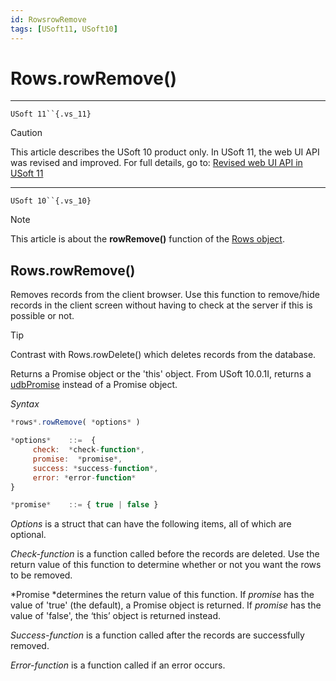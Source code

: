 ```yaml
---
id: RowsrowRemove
tags: [USoft11, USoft10]
---
```

# Rows.rowRemove()



----

`USoft 11``{.vs_11}`

> [!CAUTION]
> This article describes the USoft 10 product only.
> In USoft 11, the web UI API was revised and improved. For full details, go to:
> [Revised web UI API in USoft 11](/docs/Web_and_app_UIs/UDB_udb/Revised_web_UI_API_in_USoft_11.md)

----

`USoft 10``{.vs_10}`

> [!NOTE]
> This article is about the **rowRemove()** function of the [Rows object](/docs/Web_and_app_UIs/UDB_Rows).

## **Rows.rowRemove()**

Removes records from the client browser. Use this function to remove/hide records in the client screen without having to check at the server if this is possible or not.

> [!TIP]
> Contrast with Rows.rowDelete() which deletes records from the database.

Returns a Promise object or the 'this' object. From USoft 10.0.1I, returns a [udbPromise](/docs/Web_and_app_UIs/JavaScript/Promises_for_asynchronous_Javascript.md) instead of a Promise object.

*Syntax*

```js
*rows*.rowRemove( *options* )

*options*    ::=  {
     check:  *check-function*,
     promise:  *promise*,
     success: *success-function*,
     error: *error-function*
}

*promise*    ::= { true | false }
```

*Options* is a struct that can have the following items, all of which are optional.

*Check-function* is a function called before the records are deleted. Use the return value of this function to determine whether or not you want the rows to be removed.

*Promise *determines the return value of this function. If *promise* has the value of 'true' (the default), a Promise object is returned. If *promise* has the value of 'false', the ‘this’ object is returned instead.

*Success-function* is a function called after the records are successfully removed.

*Error-function* is a function called if an error occurs.